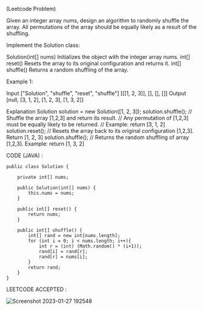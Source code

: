 (Leetcode Problem) 

Given an integer array nums, design an algorithm to randomly shuffle the array. All permutations of the array should be equally likely as a result of the shuffling.

Implement the Solution class:

Solution(int[] nums) Initializes the object with the integer array nums.
int[] reset() Resets the array to its original configuration and returns it.
int[] shuffle() Returns a random shuffling of the array.
 

Example 1:

Input
["Solution", "shuffle", "reset", "shuffle"]
[[[1, 2, 3]], [], [], []]
Output
[null, [3, 1, 2], [1, 2, 3], [1, 3, 2]]

Explanation
Solution solution = new Solution([1, 2, 3]);
solution.shuffle();    // Shuffle the array [1,2,3] and return its result.
                       // Any permutation of [1,2,3] must be equally likely to be returned.
                       // Example: return [3, 1, 2]
solution.reset();      // Resets the array back to its original configuration [1,2,3]. Return [1, 2, 3]
solution.shuffle();    // Returns the random shuffling of array [1,2,3]. Example: return [1, 3, 2]


CODE (JAVA) :

```
public class Solution {

    private int[] nums;
    
    public Solution(int[] nums) {
        this.nums = nums;
    }
    
    public int[] reset() {
        return nums;
    }
    
    public int[] shuffle() {
        int[] rand = new int[nums.length];
        for (int i = 0; i < nums.length; i++){
            int r = (int) (Math.random() * (i+1));
            rand[i] = rand[r];
            rand[r] = nums[i];
        }
        return rand;
    }
}

```
LEETCODE ACCEPTED :

![Screenshot 2023-01-27 192548](https://user-images.githubusercontent.com/73281015/215103897-38533086-ffce-40c0-9578-6790bdf21090.png)
